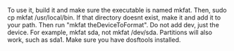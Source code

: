 To use it, build it and make sure the executable is named mkfat. Then, sudo cp mkfat /usr/local/bin. If that directory doesnt exist,
make it and add it to your path. Then run "mkfat theDeviceToFormat". Do not add dev, just the device. For example, mkfat sda, not
mkfat /dev/sda. Partitions will also work, such as sda1. Make sure you have dosftools installed.
